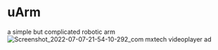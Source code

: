 # uArm
a simple but complicated robotic arm
![Screenshot_2022-07-07-21-54-10-292_com mxtech videoplayer ad](https://user-images.githubusercontent.com/98380527/180050647-bdc89817-5ae3-4f07-8495-b5dff71e5394.jpg)
